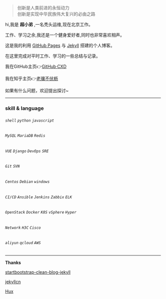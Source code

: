 
<blockquote><p>创新是人类前进的永恒动力<br>创新是实现中华民族伟大复兴的必由之路</p></blockquote>

hi,我是 **超小弟** ,一名秃头运维,现在北京工作。

工作、学习之余,我还是一个健身爱好者,同时也非常喜欢相声。

这是我的利用 [GitHub Pages](https://pages.github.com/) 与 [Jekyll](http://jekyll.com.cn/) 搭建的个人博客。

在这里完成对平时工作、学习的一些总结与记录。

我在GitHub主页👉[GitHub·CXD](https://github.com/chaoxiaodi)

我在知乎主页👉[老骥不伏枥](https://www.zhihu.com/people/chao-liu-99-16)
 
如果有什么问题，欢迎提出探讨~

---
### skill & language
###### `shell` `python` `javascript`
###### `MySQL` `MariaDB` `Redis`
###### `VUE` `Django` `DevOps` `SRE`
###### `Git` `SVN`
###### `Centos` `Debian` `windows`
###### `CI/CD` `Ansible` `Jenkins` `Zabbix` `ELK`
###### `OpenStack` `Docker` `K8S` `vSphere` `Hyper`
###### `Network` `H3C` `Cisco`
###### `aliyun` `qcloud` `AWS`

***

**Thanks**

[startbootstrap-clean-blog-jekyll](https://github.com/StartBootstrap/startbootstrap-clean-blog-jekyll)

[jekyllcn](http://jekyllcn.com/docs/usage/)

[Hux](https://huangxuan.me/)






